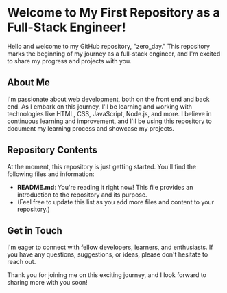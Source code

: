 # Welcome to My First Repository as a Full-Stack Engineer!

Hello and welcome to my GitHub repository, "zero_day." This repository marks the beginning of my journey as a full-stack engineer, and I'm excited to share my progress and projects with you.

## About Me

I'm passionate about web development, both on the front end and back end. As I embark on this journey, I'll be learning and working with technologies like HTML, CSS, JavaScript, Node.js, and more. I believe in continuous learning and improvement, and I'll be using this repository to document my learning process and showcase my projects.

## Repository Contents

At the moment, this repository is just getting started. You'll find the following files and information:

- **README.md**: You're reading it right now! This file provides an introduction to the repository and its purpose.
- (Feel free to update this list as you add more files and content to your repository.)

## Get in Touch

I'm eager to connect with fellow developers, learners, and enthusiasts. If you have any questions, suggestions, or ideas, please don't hesitate to reach out.

Thank you for joining me on this exciting journey, and I look forward to sharing more with you soon!
